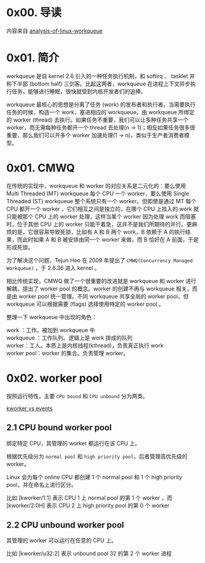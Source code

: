 # 0x00. 导读

内容来自 [analysis-of-linux-workqueue](http://www.binss.me/blog/analysis-of-linux-workqueue/)

# 0x01. 简介

workqueue 是自 kernel 2.6 引入的一种任务执行机制，和 softirq 、 tasklet 并称下半部 (bottom half) 三剑客。比起这两者，workqueue 在进程上下文异步执行任务，能够进行睡眠，很快就受到内核开发者们的追捧。

workqueue 最核心的思想是分离了任务 (work) 的发布者和执行者。当需要执行任务的时候，构造一个 work，塞进相应的 workqueue，由 workqueue 所绑定的 worker (thread) 去执行。如果任务不重要，我们可以让多种任务共享一个 worker，而无需每种任务都开一个 thread 去处理(n -> 1)；相反如果任务很多很重要，那么我们可以开多个 worker 加速处理(1 -> n)，类似于生产者消费者模型。

# 0x01. CMWQ

在传统的实现中，workqueue 和 worker 的对应关系是二元化的：要么使用 Multi Threaded (MT) workqueue 每个 CPU 一个 worker，要么使用 Single Threaded (ST) workqueue 整个系统只有一个 worker。但即使是通过 MT 每个 CPU 都开一个 worker ，它们相互之间是独立的，在哪个 CPU 上挂入的 work 就只能被那个 CPU 上的 worker 处理，这样当某个 worker 因为处理 work 而阻塞时，位于其他 CPU 上的 worker 只能干着急，这并不是我们所期待的并行。更麻烦的是，它很容易导致死锁，比如有 A 和 B 两个 work，B 依赖于 A 的执行结果，而此时如果 A 和 B 被安排由同一个 worker 来做，而 B 恰好在 A 前面，于是形成死锁。

为了解决这个问题，Tejun Heo 在 2009 年提出了 `CMWQ(Concurrency Managed Workqueue)` ，于 2.6.36 进入 kernel 。

相比传统实现，CMWQ 做了一个很重要的改进就是 workqueue 和 worker 进行解耦，提出了 worker pool 的概念。worker 的创建不再与 workqueue 相关，而是由 worker pool 统一管理。不同 workqueue 共享全局的 worker pool，但 workqueue 可以根据需要 (flags) 选择使用特定的 worker pool 。

整理一下 workqueue 中出现的角色：

work ：工作。被加到 workqueue 中  
workqueue ：工作队列。逻辑上是 work 排成的队列  
worker：工人。本质上是内核线程(kthread)，负责真正执行 work  
worker pool：worker 的集合。负责管理 worker。  

# 0x02. worker pool

按照运行特性，主要 `CPU bound` 和 `CPU unbound` 分为两类。

[kworker vs events](https://unix.stackexchange.com/questions/436671/difference-between-kworker-n-and-events-n)

## 2.1 CPU bound worker pool

绑定特定 CPU，其管理的 worker 都运行在该 CPU 上。

根据优先级分为 `normal pool` 和 `high priority pool`，后者管理高优先级的 worker。

Linux 会为每个 online CPU 都创建 1 个 normal pool 和 1 个 high priority pool，并在命名上进行区分。

比如 [kworker/1:1] 表示 CPU 1 上 normal pool 的第 1 个 worker ，而 [kworker/2:0H] 表示 CPU 2 上 high priority pool 的第 0 个 worker

## 2.2 CPU unbound worker pool

其管理的 worker 可以运行在任意的 CPU 上。

比如 [kworker/u32:2] 表示 unbound pool 32 的第 2 个 worker 进程